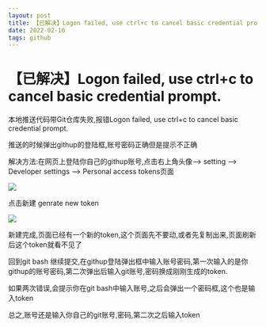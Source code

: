 ```yaml
---
layout: post
title: 【已解决】Logon failed, use ctrl+c to cancel basic credential prompt
date: 2022-02-16
tags: github
---  
```

# 【已解决】Logon failed, use ctrl+c to cancel basic credential prompt.

本地推送代码带Git仓库失败,报错Logon failed, use ctrl+c to cancel basic credential prompt.

推送的时候弹出githup的登陆框,账号密码正确但是提示不正确

解决方法:在网页上登陆你自己的githup账号,点击右上角头像-->  setting --> Developer settings --> Personal access tokens页面

![](https://jacky-wangjj.github.io/images/blog/env/github/qunar-push.png#pic_center)

点击新建 genrate new token

![](https://jacky-wangjj.github.io/images/blog/env/github/push-token.png#pic_center)

新建完成,页面已经有一个新的token,这个页面先不要动,或者先复制出来,页面刷新后这个token就看不见了

回到git bash 继续提交,在githup登陆弹出框中输入账号密码,第一次输入的是你githup的账号密码,第二次弹出后输入git账号,密码换成刚刚生成的token.

如果两次错误,会提示你在git bash中输入账号,之后会弹出一个密码框,这个也是输入token

总之,账号还是输入你自己的git账号,密码,第二次之后输入token